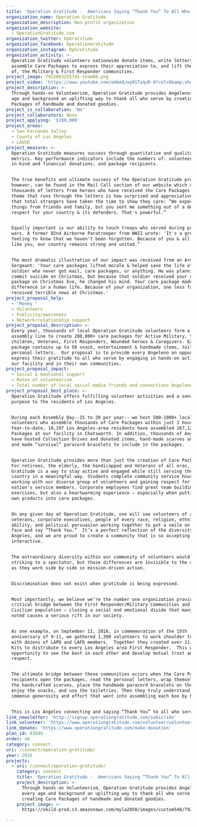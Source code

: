 ```yaml
---
title: 'Operation Gratitude -  Americans Saying “Thank You” To All Who Serve '
organization_name: Operation Gratitude
organization_description: Non-profit organization
organization_website:
  - OperationGratitude.com
organization_twitter: OpGratitude
organization_facebook: OperationGratitude
organization_instagram: OpGratitude
organization_activity: >-
  Operation Gratitude volunteers nationwide donate items, write letters and
  assemble Care Packages to express their appreciation to, and lift the spirits
  of, the Military & First Responder communities.
project_image: 7925063255741-team88.png
project_video: 'https://www.youtube.com/embed/wyKSTyquR-0?rel=0&amp;showinfo=0'
project_description: >-
  Through hands-on Volunteerism, Operation Gratitude provides Angelenos of every
  age and background an uplifting way to thank all who serve by creating Care
  Packages of handmade and donated goodies.
project_is_collaboration: 'No'
project_collaborators: None
project_applying: '$100,000'
project_areas:
  - San Fernando Valley
  - County of Los Angeles
  - LAUSD
project_measure: >-
  Operation Gratitude measures success through quantitative and qualitative
  metrics. Key performance indicators include the numbers of: volunteers,
  in-kind and financial donations, and package recipients. 


  The true benefits and ultimate success of the Operation Gratitude program,
  however, can be found in the Mail Call section of our website which displays
  thousands of letters from heroes who have received the Care Packages. One
  theme that runs through the letters is how surprised and appreciative they are
  that total strangers have taken the time to show they care: “We expect to get
  things from friends and family, but you sent me something out of a deep
  respect for your country & its defenders. That's powerful.” 


  Equally important is our ability to touch troops who served during previous
  wars. A former 82nd Airborne Paratrooper from WWII wrote: 'It's a great
  feeling to know that we haven't been forgotten. Because of you & all Americans
  like you, our country remains strong and united.” 


  The most dramatic illustration of our impact was received from an Army First
  Sergeant: 'Your care packages lifted morale & helped save the life of a young
  soldier who never got mail, care packages, or anything. He was planning to
  commit suicide on Christmas, but because that soldier received your care
  package on Christmas Eve, he changed his mind. Your care package made a major
  difference in a human life. Because of your organization, one less family
  received terrible news at Christmas.'
project_proposal_help:
  - 'Money '
  - Volunteers
  - Publicity/awareness
  - Network/relationship support
project_proposal_description: >-
  Every year, thousands of local Operation Gratitude volunteers form a human
  assembly line to create 200,000+ care packages for Active Military, their
  children, Veterans, First Responders, Wounded heroes & Caregivers. Each
  package contains up to 50 snack, entertainment & handmade items, toiletries &
  personal letters.  Our proposal is to provide every Angeleno an opportunity to
  express their gratitude to all who serve by engaging in hands-on activities at
  our facility and in their own communities.
project_proposal_impact:
  - Social & emotional support
  - Rates of volunteerism
  - Total number of local social media friends and connections Angelenos have
project_proposal_best_place: >-
  Operation Gratitude offers fulfilling volunteer activities and a sense of
  purpose to the residents of Los Angeles.


  During each Assembly Day--15 to 20 per year-- we host 500-1000+ local
  volunteers who assemble thousands of Care Packages within just 3 hours. 
  Year-to-date, 10,197 Los Angeles-area residents have assembled 167,122 Care
  Packages at our facility in Chatsworth. In addition, thousands of Angelenos
  have hosted Collection Drives and donated items, hand-made scarves and hats,
  and made “survival” paracord bracelets to include in the packages.


  Operation Gratitude provides more than just the creation of Care Packages. 
  For retirees, the elderly, the handicapped and Veterans of all eras, Operation
  Gratitude is a way to stay active and engaged while still serving their
  country in a meaningful way. Students complete community service hours while
  working with our diverse group of volunteers and gaining respect for our
  nation's service members. Corporate employees find great team building
  exercises, but also a heartwarming experience – especially when putting their
  own products into care packages. 


  On any given day at Operation Gratitude, one will see volunteers of all ages,
  veterans, corporate executives, people of every race, religion, ethnicity,
  ability, and political persuasion working together to put a smile on a hero’s
  face and say “Thank You.”  It’s a perfect reflection of the diversity of Los
  Angeles, and we are proud to create a community that is so accepting and
  interactive.


  The extraordinary diversity within our community of volunteers would be
  striking to a spectator, but those differences are invisible to the volunteers
  as they work side by side in mission-driven action.


  Discrimination does not exist when gratitude is being expressed.


  Most importantly, we believe we’re the number one organization providing a
  critical bridge between the First Responder/Military Communities and the
  Civilian population – closing a social and emotional divide that many have
  noted causes a serious rift in our society.


  As one example, on September 11, 2016, in commemoration of the 15th
  anniversary of 9-11, we gathered 1,300 volunteers to work shoulder to shoulder
  with dozens of LAPD and LAFD members.  Together they created over 11,000 Care
  Kits to distribute to every Los Angeles area First Responder.  This was an
  opportunity to see the best in each other and develop mutual trust and
  respect.


  The ultimate bridge between these communities occurs when the Care Package
  recipients open the packages, read the personal letters, wrap themselves in
  the handcrafted scarves, place the handmade paracord bracelets on their wrist,
  enjoy the snacks, and use the toiletries. Then they truly understand the
  immense generosity and effort that went into assembling each box by hand.


  This is Los Angeles connecting and saying “Thank You” to all who serve.
link_newsletter: 'http://signup.operationgratitude.com/subscribe'
link_volunteer: 'https://www.operationgratitude.com/volunteer/volunteer-info-schedule/'
link_donate: 'https://www.operationgratitude.com/make-donation'
plan_id: 83849
order: 48
category: connect
uri: /connect/operation-gratitude/
year: 2016
projects:
  - uri: /connect/operation-gratitude/
    category: connect
    title: 'Operation Gratitude -  Americans Saying “Thank You” To All Who Serve '
    project_description: >-
      Through hands-on Volunteerism, Operation Gratitude provides Angelenos of
      every age and background an uplifting way to thank all who serve by
      creating Care Packages of handmade and donated goodies.
    project_image: >-
      https://skild-prod.s3.amazonaws.com/myla2050/images/custom540/7925063255741-team88.png

---
```

